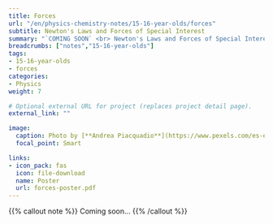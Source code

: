 ```yaml
---
title: Forces
url: "/en/physics-chemistry-notes/15-16-year-olds/forces"
subtitle: Newton's Laws and Forces of Special Interest
summary: "`COMING SOON` <br> Newton's Laws and Forces of Special Interest."
breadcrumbs: ["notes","15-16-year-olds"]
tags:
- 15-16-year-olds
- forces
categories:
- Physics
weight: 7

# Optional external URL for project (replaces project detail page).
external_link: ""

image:
  caption: Photo by [**Andrea Piacquadio**](https://www.pexels.com/es-es/@olly) on [Pexels](https://www.pexels.com/es-es/)
  focal_point: Smart

links:
- icon_pack: fas
  icon: file-download
  name: Poster
  url: forces-poster.pdf
---
```


{{% callout note %}}
Coming soon...
{{% /callout %}}
